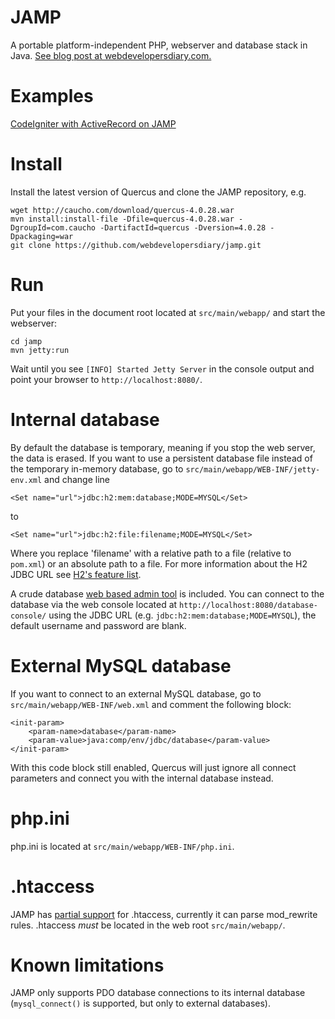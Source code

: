 JAMP
====
A portable platform-independent PHP, webserver and database stack in Java.
[See blog post at webdevelopersdiary.com.](http://www.webdevelopersdiary.com/1/post/2012/07/jamp-an-ultra-portable-php-web-server-and-database-stack-in-java.html)

Examples
========
[CodeIgniter with ActiveRecord on JAMP](http://www.webdevelopersdiary.com/1/post/2012/07/run-code-igniter-on-h2-database-engine-using-pdo-and-quercus.html)

Install
=======
Install the latest version of Quercus and clone the JAMP repository, e.g.

	wget http://caucho.com/download/quercus-4.0.28.war
	mvn install:install-file -Dfile=quercus-4.0.28.war -DgroupId=com.caucho -DartifactId=quercus -Dversion=4.0.28 -Dpackaging=war
	git clone https://github.com/webdevelopersdiary/jamp.git

Run
===
Put your files in the document root located at `src/main/webapp/` and start the webserver:

	cd jamp
	mvn jetty:run

Wait until you see `[INFO] Started Jetty Server` in the console output and point your browser to `http://localhost:8080/`.

Internal database
===================
By default the database is temporary, meaning if you stop the web server, the data is erased.
If you want to use a persistent database file instead of the temporary in-memory database,
go to `src/main/webapp/WEB-INF/jetty-env.xml` and change line

	<Set name="url">jdbc:h2:mem:database;MODE=MYSQL</Set>


to

	<Set name="url">jdbc:h2:file:filename;MODE=MYSQL</Set>

Where you replace 'filename' with a relative path to a file
(relative to `pom.xml`) or an absolute path to a file.
For more information about the H2 JDBC URL see
[H2's feature list](http://www.h2database.com/html/features.html#database_url).

A crude database [web based admin tool](http://www.h2database.com/html/quickstart.html?highlight=login&search=Login#firstFound)
is included. You can connect to the database via the web console located at
`http://localhost:8080/database-console/` using the JDBC URL (e.g. `jdbc:h2:mem:database;MODE=MYSQL`),
the default username and password are blank.

External MySQL database
=======================
If you want to connect to an external MySQL database, go to `src/main/webapp/WEB-INF/web.xml`
and comment the following block:

	<init-param>
		<param-name>database</param-name>
		<param-value>java:comp/env/jdbc/database</param-value>
	</init-param>

With this code block still enabled, Quercus will just ignore all connect parameters
and connect you with the internal database instead.

php.ini
=======
php.ini is located at `src/main/webapp/WEB-INF/php.ini`.

.htaccess
=========
JAMP has [partial support](http://urlrewritefilter.googlecode.com/svn/trunk/src/doc/manual/4.0/index.html#footer)
for .htaccess, currently it can parse mod_rewrite rules.
.htaccess *must* be located in the web root `src/main/webapp/`.

Known limitations
=================
JAMP only supports PDO database connections to its internal database
(`mysql_connect()` is supported, but only to external databases).
